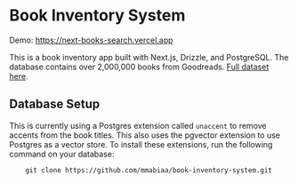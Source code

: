 # Book Inventory System

Demo: https://next-books-search.vercel.app

This is a book inventory app built with Next.js, Drizzle, and PostgreSQL. The database contains over 2,000,000 books from Goodreads. [Full dataset here](https://mengtingwan.github.io/data/goodreads.html).

## Database Setup

This is currently using a Postgres extension called `unaccent` to remove accents from the book titles. This also uses the pgvector extension to use Postgres as a vector store. To install these extensions, run the following command on your database:

```clone ths repo
    git clone https://github.com/mmabiaa/book-inventory-system.git
```
